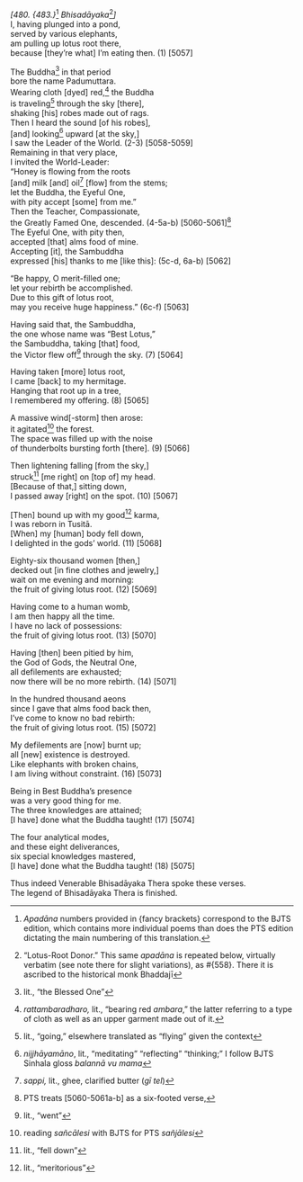 *\[480. {483.}*[^1] *Bhisadāyaka*[^2]*\]*  
I, having plunged into a pond,  
served by various elephants,  
am pulling up lotus root there,  
because \[they’re what\] I’m eating then. (1) \[5057\]

The Buddha[^3] in that period  
bore the name Padumuttara.  
Wearing cloth \[dyed\] red,[^4] the Buddha  
is traveling[^5] through the sky \[there\],  
shaking \[his\] robes made out of rags.  
Then I heard the sound \[of his robes\],  
\[and\] looking[^6] upward \[at the sky,\]  
I saw the Leader of the World. (2-3) \[5058-5059\]  
Remaining in that very place,  
I invited the World-Leader:  
“Honey is flowing from the roots  
\[and\] milk \[and\] oil[^7] \[flow\] from the stems;  
let the Buddha, the Eyeful One,  
with pity accept \[some\] from me.”  
Then the Teacher, Compassionate,  
the Greatly Famed One, descended. (4-5a-b) \[5060-5061\][^8]  
The Eyeful One, with pity then,  
accepted \[that\] alms food of mine.  
Accepting \[it\], the Sambuddha  
expressed \[his\] thanks to me \[like this\]: (5c-d, 6a-b) \[5062\]

“Be happy, O merit-filled one;  
let your rebirth be accomplished.  
Due to this gift of lotus root,  
may you receive huge happiness.” (6c-f) \[5063\]

Having said that, the Sambuddha,  
the one whose name was “Best Lotus,”  
the Sambuddha, taking \[that\] food,  
the Victor flew off[^9] through the sky. (7) \[5064\]

Having taken \[more\] lotus root,  
I came \[back\] to my hermitage.  
Hanging that root up in a tree,  
I remembered my offering. (8) \[5065\]

A massive wind\[-storm\] then arose:  
it agitated[^10] the forest.  
The space was filled up with the noise  
of thunderbolts bursting forth \[there\]. (9) \[5066\]

Then lightening falling \[from the sky,\]  
struck[^11] \[me right\] on \[top of\] my head.  
\[Because of that,\] sitting down,  
I passed away \[right\] on the spot. (10) \[5067\]

\[Then\] bound up with my good[^12] karma,  
I was reborn in Tusitā.  
\[When\] my \[human\] body fell down,  
I delighted in the gods’ world. (11) \[5068\]

Eighty-six thousand women \[then,\]  
decked out \[in fine clothes and jewelry,\]  
wait on me evening and morning:  
the fruit of giving lotus root. (12) \[5069\]

Having come to a human womb,  
I am then happy all the time.  
I have no lack of possessions:  
the fruit of giving lotus root. (13) \[5070\]

Having \[then\] been pitied by him,  
the God of Gods, the Neutral One,  
all defilements are exhausted;  
now there will be no more rebirth. (14) \[5071\]

In the hundred thousand aeons  
since I gave that alms food back then,  
I’ve come to know no bad rebirth:  
the fruit of giving lotus root. (15) \[5072\]

My defilements are \[now\] burnt up;  
all \[new\] existence is destroyed.  
Like elephants with broken chains,  
I am living without constraint. (16) \[5073\]

Being in Best Buddha’s presence  
was a very good thing for me.  
The three knowledges are attained;  
\[I have\] done what the Buddha taught! (17) \[5074\]

The four analytical modes,  
and these eight deliverances,  
six special knowledges mastered,  
\[I have\] done what the Buddha taught! (18) \[5075\]

Thus indeed Venerable Bhisadāyaka Thera spoke these verses.  
The legend of Bhisadāyaka Thera is finished.

[^1]: *Apadāna* numbers provided in {fancy brackets} correspond to the
    BJTS edition, which contains more individual poems than does the PTS
    edition dictating the main numbering of this translation.

[^2]: “Lotus-Root Donor.” This same *apadāna* is repeated below,
    virtually verbatim (see note there for slight variations), as
    \#{558}. There it is ascribed to the historical monk Bhaddajī

[^3]: lit., “the Blessed One”

[^4]: *rattambaradharo,* lit., “bearing red *ambara*,” the latter
    referring to a type of cloth as well as an upper garment made out of
    it.

[^5]: lit., “going,” elsewhere translated as “flying” given the context

[^6]: *nijjhāyamāno*, lit., “meditating” “reflecting” “thinking;” I
    follow BJTS Sinhala gloss *balannā vu mama*

[^7]: *sappi,* lit., ghee, clarified butter (*gī tel*)

[^8]: PTS treats \[5060-5061a-b\] as a six-footed verse,

[^9]: lit., “went”

[^10]: reading *sañcālesi* with BJTS for PTS *sañjālesi*

[^11]: lit., “fell down”

[^12]: lit., “meritorious”
